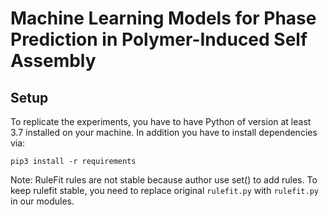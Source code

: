# Machine Learning Models for Phase Prediction in Polymer-Induced Self Assembly

## Setup
To replicate the experiments, you have to have Python of version at least 3.7 installed on your machine. In addition you have to install dependencies via:

```
pip3 install -r requirements
```

Note:
RuleFit rules are not stable because author use set() to add rules. To keep rulefit stable, you need to replace original `rulefit.py` with `rulefit.py` in our modules.